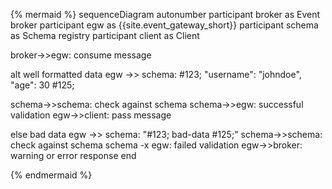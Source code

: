 <!--vale off-->
{% mermaid %}
sequenceDiagram
  autonumber
  participant broker as Event broker
  participant egw as {{site.event_gateway_short}}
  participant schema as Schema registry
  participant client as Client

  broker->>egw: consume message
  
  alt well formatted data
  egw ->> schema: #123; "username": "johndoe",<br/>"age": 30 #125;

  schema->>schema: check against schema
  schema->>egw: successful validation
  egw->>client: pass message

  else bad data
  egw ->> schema: "#123; bad-data #125;"
  schema->>schema: check against schema
  schema -x egw: failed validation
  egw->>broker: warning or error response
  end

{% endmermaid %}
<!--vale on-->